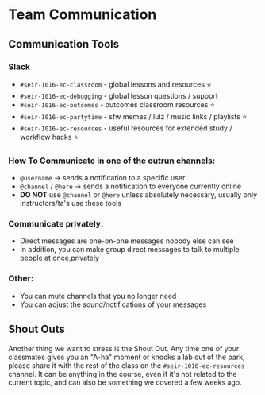 # Team Communication

## ****Communication Tools****

### ****Slack****

- `#seir-1016-ec-classroom` - global lessons and resources ⭐
- `#seir-1016-ec-debugging` - global lesson questions / support 
- `#seir-1016-ec-outcomes` - outcomes classroom resources ⭐
- `#seir-1016-ec-partytime` -  sfw memes / lulz / music links / playlists ⭐
- `#seir-1016-ec-resources` -  useful resources for extended study / workflow hacks ⭐

### **How To Communicate in one of the outrun channels:**

- `@username` -> sends a notification to a specific user` 
- `@channel` / `@here` -> sends a notification to everyone currently online
- **DO NOT** use `@channel` or `@here`  unless absolutely necessary, usually only instructors/ta's use these tools

### **Communicate privately:**

- Direct messages are one-on-one messages nobody else can see
- In addition, you can make group direct messages to talk to multiple people at once,privately

### **Other:**
- You can mute channels that you no longer need
- You can adjust the sound/notifications of your messages

## **Shout Outs**

Another thing we want to stress is the Shout Out. Any time one of your classmates gives you an "A-ha" moment or knocks a lab out of the park, please share it with the rest of the class on the `#seir-1016-ec-resources` channel. It can be anything in the course, even if it's not related to the current topic, and can also be something we covered a few weeks ago.
